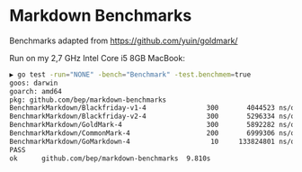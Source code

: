 # Markdown Benchmarks

Benchmarks adapted from https://github.com/yuin/goldmark/

Run on my 2,7 GHz Intel Core i5 8GB MacBook:

```bash
▶ go test -run="NONE" -bench="Benchmark" -test.benchmem=true
goos: darwin
goarch: amd64
pkg: github.com/bep/markdown-benchmarks
BenchmarkMarkdown/Blackfriday-v1-4         	     300	   4044523 ns/op	 1435767 B/op	    5362 allocs/op
BenchmarkMarkdown/Blackfriday-v2-4         	     300	   5296334 ns/op	 3341237 B/op	   20057 allocs/op
BenchmarkMarkdown/GoldMark-4               	     300	   5892282 ns/op	 2608502 B/op	   13863 allocs/op
BenchmarkMarkdown/CommonMark-4             	     200	   6999306 ns/op	 2769000 B/op	   18832 allocs/op
BenchmarkMarkdown/GoMarkdown-4             	      10	 133824801 ns/op	 2199848 B/op	   22175 allocs/op
PASS
ok  	github.com/bep/markdown-benchmarks	9.810s
```

